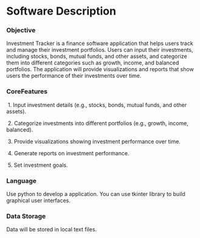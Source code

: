 # Software Description

### Objective

Investment Tracker is a finance software application that helps users track and manage their investment portfolios. Users can input their investments, including stocks, bonds, mutual funds, and other assets, and categorize them into different categories such as growth, income, and balanced portfolios. The application will provide visualizations and reports that show users the performance of their investments over time. 

### CoreFeatures

​	1.	Input investment details (e.g., stocks, bonds, mutual funds, and other assets).

​	2.	Categorize investments into different portfolios (e.g., growth, income, balanced).

​	3.	Provide visualizations showing investment performance over time.

​	4.	Generate reports on investment performance.

​	5.	Set investment goals.

### Language

Use python to develop a application. You can use tkinter library to build graphical user interfaces.

### Data Storage

Data will be stored in local text files.
